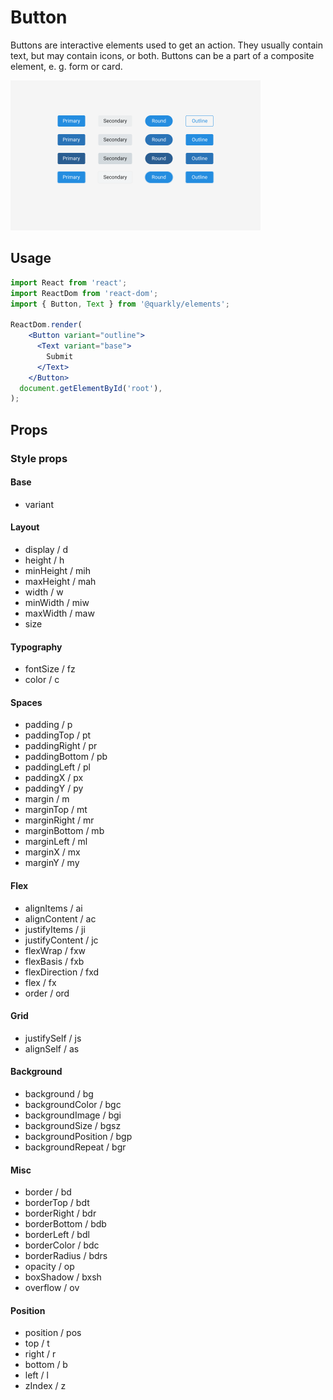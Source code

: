 # Button

Buttons are interactive elements used to get an action. They usually contain text, but may contain icons, or both. Buttons can be a part of a composite element, e. g. form or card.

<img alt="button " src="src/button.png" width="400px">

## Usage

```jsx
import React from 'react';
import ReactDom from 'react-dom';
import { Button, Text } from '@quarkly/elements';

ReactDom.render(
    <Button variant="outline">
      <Text variant="base">
        Submit
      </Text>
    </Button>
  document.getElementById('root'),
);
```

## Props

### Style props

#### Base

- variant

#### Layout

- display / d
- height / h
- minHeight / mih
- maxHeight / mah
- width / w
- minWidth / miw
- maxWidth / maw
- size

#### Typography

- fontSize / fz
- color / c

#### Spaces

- padding / p
- paddingTop / pt
- paddingRight / pr
- paddingBottom / pb
- paddingLeft / pl
- paddingX / px
- paddingY / py
- margin / m
- marginTop / mt
- marginRight / mr
- marginBottom / mb
- marginLeft / ml
- marginX / mx
- marginY / my

#### Flex

- alignItems / ai
- alignContent / ac
- justifyItems / ji
- justifyContent / jc
- flexWrap / fxw
- flexBasis / fxb
- flexDirection / fxd
- flex / fx
- order / ord

#### Grid

- justifySelf / js
- alignSelf / as

#### Background

- background / bg
- backgroundColor / bgc
- backgroundImage / bgi
- backgroundSize / bgsz
- backgroundPosition / bgp
- backgroundRepeat / bgr

#### Misc

- border / bd
- borderTop / bdt
- borderRight / bdr
- borderBottom / bdb
- borderLeft / bdl
- borderColor / bdc
- borderRadius / bdrs
- opacity / op
- boxShadow / bxsh
- overflow / ov

#### Position

- position / pos
- top / t
- right / r
- bottom / b
- left / l
- zIndex / z
